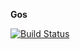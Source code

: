 **Gos**

[![Build Status](https://travis-ci.org/wuriyanto48/gos.svg?branch=master)](https://travis-ci.org/wuriyanto48/gos)